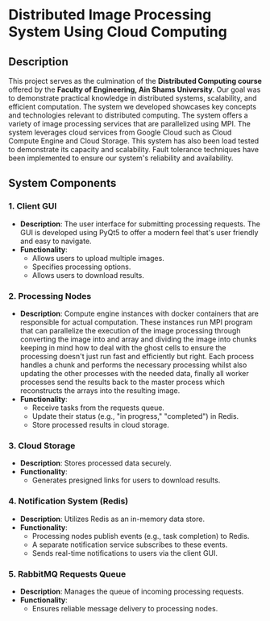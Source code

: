 # Distributed Image Processing System Using Cloud Computing

## Description

This project serves as the culmination of the **Distributed Computing course** offered by the **Faculty of Engineering, Ain Shams University**. Our goal was to demonstrate practical knowledge in distributed systems, scalability, and efficient computation. The system we developed showcases key concepts and technologies relevant to distributed computing. The system offers a variety of image processing services that are parallelized using MPI. The system leverages cloud services from Google Cloud such as Cloud Compute Engine and Cloud Storage. This system has also been load tested to demonstrate its capacity and scalability. Fault tolerance techniques have been implemented to ensure our system's reliability and availability.

## System Components

### 1. Client GUI

- **Description**: The user interface for submitting processing requests. The GUI is developed using PyQt5 to offer a modern feel that's user friendly and easy to navigate.
- **Functionality**:
    - Allows users to upload multiple images.
    - Specifies processing options.
    - Allows users to download results.

### 2. Processing Nodes

- **Description**: Compute engine instances with docker containers that are responsible for actual computation. These instances run MPI program that can parallelize the execution of the image processing through converting the image into and array and dividing the image into chunks keeping in mind how to deal with the ghost cells to ensure the processing doesn't just run fast and efficiently but right. Each process handles a chunk and performs the necessary processing whilst also updating the other processes with the needed data, finally all worker processes send the results back to the master process which reconstructs the arrays into the resulting image.
- **Functionality**:
    - Receive tasks from the requests queue.
    - Update their status (e.g., "in progress," "completed") in Redis.
    - Store processed results in cloud storage.

### 3. Cloud Storage

- **Description**: Stores processed data securely.
- **Functionality**:
    - Generates presigned links for users to download results.

### 4. Notification System (Redis)

- **Description**: Utilizes Redis as an in-memory data store.
- **Functionality**:
    - Processing nodes publish events (e.g., task completion) to Redis.
    - A separate notification service subscribes to these events.
    - Sends real-time notifications to users via the client GUI.

### 5. RabbitMQ Requests Queue

- **Description**: Manages the queue of incoming processing requests.
- **Functionality**:
    - Ensures reliable message delivery to processing nodes.
